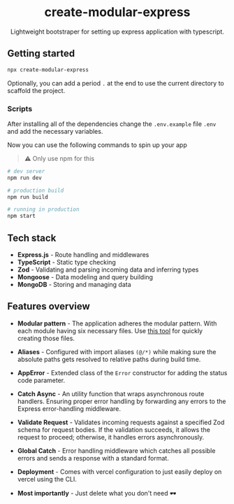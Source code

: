 <h1 align="center">
create-modular-express
</h1>

<p align="center">
Lightweight bootstraper for setting up express application with typescript.
</p>

## Getting started

```bash
npx create-modular-express
```
Optionally, you can add a period `.` at the end to use the current directory to scaffold the project.

### Scripts
After installing all of the dependencies change the `.env.example` file `.env` and add the necessary variables.

Now you can use the following commands to spin up your app
> ⚠️ Only use npm for this

```bash
# dev server
npm run dev

# production build
npm run build

# running in production
npm start
```

## Tech stack
- **Express.js** - Route handling and middlewares
- **TypeScript** - Static type checking
- **Zod** - Validating and parsing incoming data and inferring types
- **Mongoose** - Data modeling and query building
- **MongoDB** - Storing and managing data

## Features overview
- **Modular pattern** - The application adheres the modular pattern. With each module having six necessary files. Use [this tool](https://www.npmjs.com/package/write-module) for quickly creating those files.
  
- **Aliases** - Configured with import aliases `(@/*)` while making sure the absolute paths gets resolved to relative paths during build time.
  
- **AppError** - Extended class of the `Error` constructor for adding the status code parameter.
- **Catch Async** - An utility function that wraps asynchronous route handlers. Ensuring proper error handling by forwarding any errors to the Express error-handling middleware.
- **Validate Request** - Validates incoming requests against a specified Zod schema for request bodies. If the validation succeeds, it allows the request to proceed; otherwise, it handles errors asynchronously.
- **Global Catch** - Error handling middleware which catches all possible errors and sends a response with a standard format.
- **Deployment** - Comes with vercel configuration to just easily deploy on vercel using the CLI.
- **Most importantly** - Just delete what you don't need 🕶️
